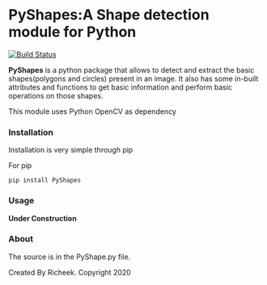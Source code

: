 # PyShapes:A Shape detection module for Python

[![Build Status](https://travis-ci.org/sudoRicheek/PyShapes.svg?branch=master)](https://travis-ci.org/sudoRicheek/PyShapes)

**PyShapes** is a python package that allows to detect and extract the basic shapes(polygons and circles) present in an image. It also has some in-built attributes and functions to get basic information and perform basic operations on those shapes.

This module uses Python OpenCV as dependency

### Installation

Installation is very simple through pip

For pip

```
pip install PyShapes
```

### Usage

**Under Construction**


### About

The source is in the PyShape.py file.

Created By Richeek. Copyright 2020
